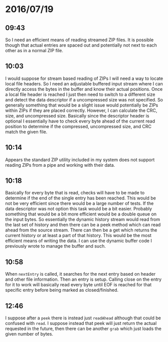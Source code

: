 # 2016/07/19

## 09:43

So I need an efficient means of reading streamed ZIP files. It is possible
though that actual entries are spaced out and potentially not next to each
other as in a normal ZIP file.

## 10:03

I would suppose for stream based reading of ZIPs I will need a way to locate
local file headers. So I need an adjustable buffered input stream where I can
directly access the bytes in the buffer and know their actual positions. Once
a local file header is reached I just then need to switch to a different
size and detect the data descriptor if a uncompressed size was not specified.
So generally something that would be a slight issue would potentially be ZIPs
within ZIPs if they are placed correctly. However, I can calculate the CRC,
size, and uncompressed size. Basically since the descriptor header is optional
I essentially have to check every byte ahead of the current read position to
determine if the compressed, uncompressed size, and CRC match the given file.

## 10:14

Appears the standard ZIP utility included in my system does not support reading
ZIPs from a pipe and working with their data.

## 10:18

Basically for every byte that is read, checks will have to be made to determine
if the end of the single entry has been reached. This would be not be very
efficient since there would be a large number of tests. If the data descriptor
was not option this task would be a bit easier. Probably something that would
be a bit more efficient would be a double queue on the input bytes. So
essentially the dynamic history stream would read from the last set of history
and then there can be a peek method which can read ahead from the source
stream. There can then be a get which returns the current history or at least
a part of that history. This would be the most efficient means of writing the
data. I can use the dynamic buffer code I previously wrote to manage the
buffer and such.

## 10:58

When `nextEntry` is called, it searches for the next entry based on header and
other file information. Then an entry is setup. Calling close on the entry for
it to work will basically read every byte until EOF is reached for that
specific entry before being marked as closed/finished.

## 12:46

I suppose after a `peek` there is instead just `readAhead` although that could
be confused with `read`. I suppose instead that peek will just return the
actual requested in the future, then there can be another `grab` which just
loads the given number of bytes.

